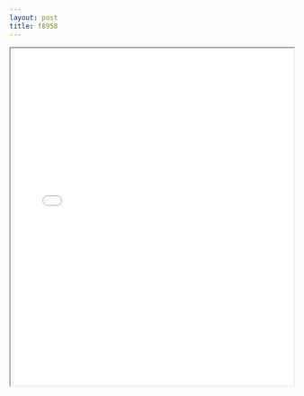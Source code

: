 ```yaml
---
layout: post
title: f8958
---
```


<div class="pdf-container">
<iframe src="ea/assets/pdfs/f8958.pdf" height="600" width="100%" allowFullScreen="true"></iframe>
</div>

